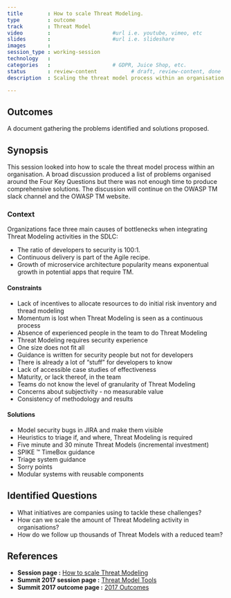 ```yaml
---
title        : How to scale Threat Modeling.
type         : outcome
track        : Threat Model
video        :                    #url i.e. youtube, vimeo, etc
slides       :                    #url i.e. slideshare
images       :
session_type : working-session
technology   :
categories   :                    # GDPR, Juice Shop, etc.
status       : review-content           # draft, review-content, done
description  : Scaling the threat model process within an organisation

---
```


## Outcomes
A document gathering the problems identified and solutions proposed.

## Synopsis 
This session looked into how to scale the threat model process within an organisation. A broad discussion produced a list of problems organised around the Four Key Questions but there was not enough time to produce comprehensive solutions. The discussion will continue on the OWASP TM slack channel and the OWASP TM website.

### Context
Organizations face three main causes of bottlenecks when integrating Threat Modeling activities in the SDLC:

- The ratio of developers to security is 100:1.
- Continuous delivery is part of the Agile recipe. 
- Growth of microservice architecture popularity means exponentual growth in potential apps that require TM.
 
#### Constraints

- Lack of incentives to allocate resources to do initial risk inventory and thread modeling
- Momentum is lost when Threat Modeling is seen as a continuous process
- Absence of experienced people in the team to do Threat Modeling
- Threat Modeling requires security experience
- One size does not fit all
- Guidance is written for security people but not for developers
- There is already a lot of “stuff” for developers to know
- Lack of accessible case studies of effectiveness
- Maturity, or lack thereof, in the team
- Teams do not know the level of granularity of Threat Modeling
- Concerns about subjectivity - no measurable value
- Consistency of methodology and results
 
#### Solutions

- Model security bugs in JIRA and make them visible
- Heuristics to triage if,  and where, Threat Modeling is required
- Five minute  and 30 minute Threat Models (incremental investment)
- SPIKE ™ TimeBox guidance
- Triage system guidance 
- Sorry points
- Modular systems with reusable components

## Identified Questions

- What initiatives are companies using to tackle these challenges? 
- How can we scale the amount of Threat Modeling activity in organisations? 
- How do we follow up thousands of Threat Models with a reduced team?

## References
- **Session page :** [How to scale Threat Modeling](https://open-security-summit.org/tracks/threat-model/working-sessions/tm-scale-threat-modeling/)
- **Summit 2017 session page :** [Threat Model Tools](https://owaspsummit.org/Working-Sessions/Threat-Model/Threat-Modeling-Tools.html)
- **Summit 2017 outcome page :** [2017 Outcomes](https://owaspsummit.org/Outcomes/)
